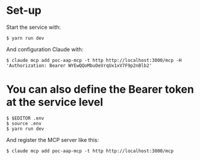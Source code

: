 # Set-up

Start the service with:
```shell
$ yarn run dev
```

And configuration Claude with:

```shell
$ claude mcp add poc-aap-mcp -t http http://localhost:3000/mcp -H 'Authorization: Bearer WYEwQQoMbuOeVrqUx1xV7F9p2nBlb2'
```

# You can also define the Bearer token at the service level

```shell
$ $EDITOR .env
$ source .env
$ yarn run dev
```

And register the MCP server like this:

```shell
$ claude mcp add poc-aap-mcp -t http http://localhost:3000/mcp
```
